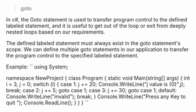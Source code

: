 
> goto

In c#, the Goto statement is used to transfer program control to the defined labeled statement, and it is useful to 
get out of the loop or exit from deeply nested loops based on our requirements.

 
The defined labeled statement must always exist in the goto statement's scope. 
We can define multiple goto statements in our application to transfer the program control to the specified labeled statement.

Example:
`` 
using System;

namespace NewProject
{
     class Program
     {
         static void Main(string[] args)
         {
             int i = 3, j = 0;
             switch (i)
             {
                 case 1:
                    j += 20;
                    Console.WriteLine("j value is {0}",j);
                    break;
                 case 2:
                    j += 5;
                    goto case 1;
                 case 3:
                    j += 30;
                    goto case 1;
                 default:
                    Console.WriteLine("invalid");
                    break;
             }
             Console.WriteLine("Press any Key to quit ");
             Console.ReadLine();
         }
     }
}
 ``